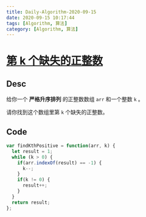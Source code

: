 ```yaml
---
title: Daily-Algorithm-2020-09-15
date: 2020-09-15 10:17:44
tags: [Algorithm, 算法]
category: [Algorithm, 算法]
---
```


# [第 k 个缺失的正整数](https://leetcode-cn.com/problems/kth-missing-positive-number/)

## Desc

给你一个 **严格升序排列** 的正整数数组 `arr` 和一个整数 `k` 。

请你找到这个数组里第 `k` 个缺失的正整数。



## Code

```js
var findKthPositive = function(arr, k) {
  let result = 1;
  while (k > 0) {
    if(arr.indexOf(result) == -1) {
      k--;
    }
    if(k != 0) {
      result++;
    }
  }
  return result;
};
```

